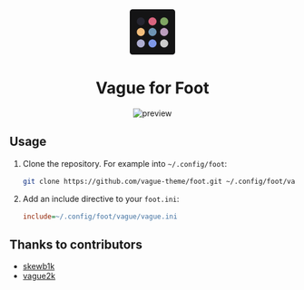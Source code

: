 <div align="center">
  <img height="80" alt="icon" src="https://github.com/vague-theme/vague/blob/main/assets/icon.png?raw=true" />
  <h1>Vague for Foot</h1>
  <img alt="preview" src="https://github.com/user-attachments/assets/5589f855-fec1-4aea-a833-53b13caf690a" />
</div>

## Usage

1. Clone the repository. For example into `~/.config/foot`:
   ```sh
   git clone https://github.com/vague-theme/foot.git ~/.config/foot/vague
   ```

2. Add an include directive to your `foot.ini`:
   ```ini
   include=~/.config/foot/vague/vague.ini
   ```

## Thanks to contributors

- [skewb1k](https://github.com/skewb1k)
- [vague2k](https://github.com/vague2k)


